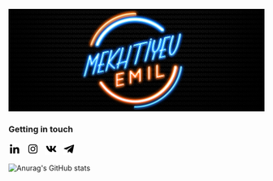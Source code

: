 ![Header](https://github.com/emmekh/emmekh/blob/main/assets/header.png)

### Getting in touch
<a href="https://www.linkedin.com/in/emil-mekhtiyev/" title="Follow me on LinkedIn">
  <img
    width="24"
    alt="Follow me on LinkedIn"
    src="https://github.com/emmekh/emmekh/blob/main/assets/linkedin.svg"
  /></a>
&nbsp;
<a href="https://www.instagram.com/emil__mf/" title="Follow me on Instagram">
  <img
    width="24"
    alt="Follow me on Instagram"
    src="https://github.com/emmekh/emmekh/blob/main/assets/instagram.svg"
  /></a>
&nbsp;
<a href="https://vk.com/mekhtiev_emil" title="Text me in VK">
  <img
    width="24"
    alt="Text me in VK"
    src="https://github.com/emmekh/emmekh/blob/main/assets/vk.svg"
  /></a>
&nbsp;
<a href="https://t.me/Emil_Mekhtiyev" title="Text me in Telegram">
  <img
    width="24"
    alt="Text me in Telegram"
    src="https://github.com/emmekh/emmekh/blob/main/assets/telegram.svg"
  /></a>

![Anurag's GitHub stats](https://github-readme-stats.vercel.app/api?username=emmekh&show_icons=true&theme=tokyonight&count_private=true)

<!--
**emmekh/emmekh** is a ✨ _special_ ✨ repository because its `README.md` (this file) appears on your GitHub profile.

Here are some ideas to get you started:

- 🔭 I’m currently working on ...
- 🌱 I’m currently learning ...
- 👯 I’m looking to collaborate on ...
- 🤔 I’m looking for help with ...
- 💬 Ask me about ...
- 📫 How to reach me: ...
- 😄 Pronouns: ...
- ⚡ Fun fact: ...


[![LinkedIn](https://img.shields.io/badge/-LinkedIn-333333?style=for-the-badge&logo=LinkedIn)](https://www.linkedin.com/in/emil-mekhtiyev/)
[![Instagram](https://img.shields.io/badge/-Instagram-333333?style=for-the-badge&logo=Instagram)](https://www.instagram.com/emil__mf/)
-->
